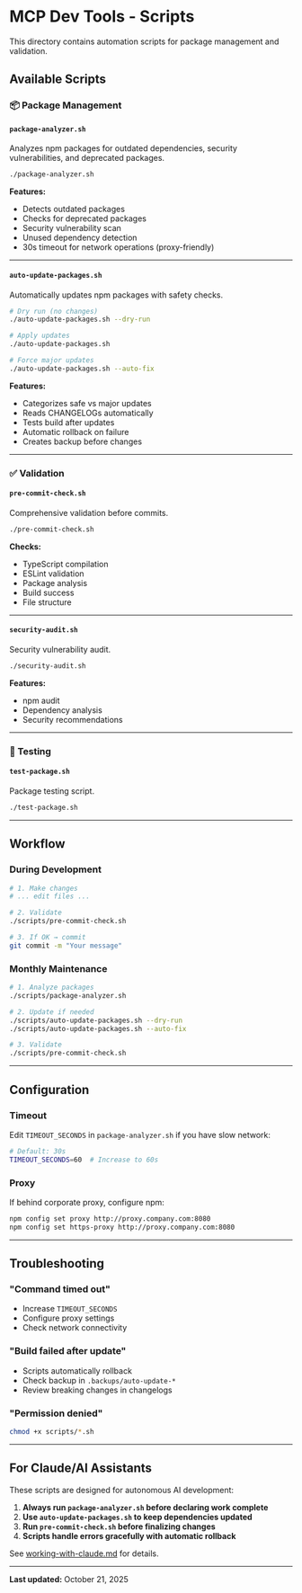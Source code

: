 # MCP Dev Tools - Scripts

This directory contains automation scripts for package management and validation.

## Available Scripts

### 📦 Package Management

#### `package-analyzer.sh`
Analyzes npm packages for outdated dependencies, security vulnerabilities, and deprecated packages.

```bash
./package-analyzer.sh
```

**Features:**
- Detects outdated packages
- Checks for deprecated packages
- Security vulnerability scan
- Unused dependency detection
- 30s timeout for network operations (proxy-friendly)

---

#### `auto-update-packages.sh`
Automatically updates npm packages with safety checks.

```bash
# Dry run (no changes)
./auto-update-packages.sh --dry-run

# Apply updates
./auto-update-packages.sh

# Force major updates
./auto-update-packages.sh --auto-fix
```

**Features:**
- Categorizes safe vs major updates
- Reads CHANGELOGs automatically
- Tests build after updates
- Automatic rollback on failure
- Creates backup before changes

---

### ✅ Validation

#### `pre-commit-check.sh`
Comprehensive validation before commits.

```bash
./pre-commit-check.sh
```

**Checks:**
- TypeScript compilation
- ESLint validation
- Package analysis
- Build success
- File structure

---

#### `security-audit.sh`
Security vulnerability audit.

```bash
./security-audit.sh
```

**Features:**
- npm audit
- Dependency analysis
- Security recommendations

---

### 🧪 Testing

#### `test-package.sh`
Package testing script.

```bash
./test-package.sh
```

---

## Workflow

### During Development
```bash
# 1. Make changes
# ... edit files ...

# 2. Validate
./scripts/pre-commit-check.sh

# 3. If OK → commit
git commit -m "Your message"
```

### Monthly Maintenance
```bash
# 1. Analyze packages
./scripts/package-analyzer.sh

# 2. Update if needed
./scripts/auto-update-packages.sh --dry-run
./scripts/auto-update-packages.sh --auto-fix

# 3. Validate
./scripts/pre-commit-check.sh
```

---

## Configuration

### Timeout
Edit `TIMEOUT_SECONDS` in `package-analyzer.sh` if you have slow network:

```bash
# Default: 30s
TIMEOUT_SECONDS=60  # Increase to 60s
```

### Proxy
If behind corporate proxy, configure npm:

```bash
npm config set proxy http://proxy.company.com:8080
npm config set https-proxy http://proxy.company.com:8080
```

---

## Troubleshooting

### "Command timed out"
- Increase `TIMEOUT_SECONDS`
- Configure proxy settings
- Check network connectivity

### "Build failed after update"
- Scripts automatically rollback
- Check backup in `.backups/auto-update-*`
- Review breaking changes in changelogs

### "Permission denied"
```bash
chmod +x scripts/*.sh
```

---

## For Claude/AI Assistants

These scripts are designed for autonomous AI development:

1. **Always run `package-analyzer.sh` before declaring work complete**
2. **Use `auto-update-packages.sh` to keep dependencies updated**
3. **Run `pre-commit-check.sh` before finalizing changes**
4. **Scripts handle errors gracefully with automatic rollback**

See [working-with-claude.md](../docs/development/working-with-claude.md) for details.

---

**Last updated:** October 21, 2025
